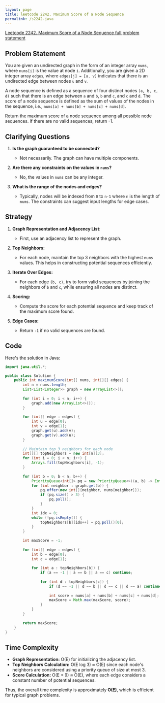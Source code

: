 ```yaml
---
layout: page
title: leetcode 2242. Maximum Score of a Node Sequence
permalink: /s2242-java
---
```

[Leetcode 2242. Maximum Score of a Node Sequence full problem statement](https://algoadvance.github.io/algoadvance/l2242)
## Problem Statement

You are given an undirected graph in the form of an integer array `nums`, where `nums[i]` is the value at node `i`. Additionally, you are given a 2D integer array `edges`, where `edges[j] = [u, v]` indicates that there is an undirected edge between nodes `u` and `v`.

A node sequence is defined as a sequence of four distinct nodes `(a, b, c, d)` such that there is an edge between `a` and `b`, `b` and `c`, and `c` and `d`. The score of a node sequence is defined as the sum of values of the nodes in the sequence, i.e., `nums[a] + nums[b] + nums[c] + nums[d]`.

Return the maximum score of a node sequence among all possible node sequences. If there are no valid sequences, return -1.

## Clarifying Questions

1. **Is the graph guaranteed to be connected?**
   - Not necessarily. The graph can have multiple components.
   
2. **Are there any constraints on the values in `nums`?**
   - No, the values in `nums` can be any integer.

3. **What is the range of the nodes and edges?**
   - Typically, nodes will be indexed from `0` to `n-1` where `n` is the length of `nums`. The constraints can suggest input lengths for edge cases.

## Strategy

1. **Graph Representation and Adjacency List:**
   - First, use an adjacency list to represent the graph.
   
2. **Top Neighbors:**
   - For each node, maintain the top 3 neighbors with the highest `nums` values. This helps in constructing potential sequences efficiently.
   
3. **Iterate Over Edges:**
   - For each edge `(b, c)`, try to form valid sequences by joining the neighbors of `b` and `c`, while ensuring all nodes are distinct.

4. **Scoring:**
   - Compute the score for each potential sequence and keep track of the maximum score found.

5. **Edge Cases:**
   - Return `-1` if no valid sequences are found.

## Code

Here's the solution in Java:

```java
import java.util.*;

public class Solution {
    public int maximumScore(int[] nums, int[][] edges) {
        int n = nums.length;
        List<List<Integer>> graph = new ArrayList<>();
        
        for (int i = 0; i < n; i++) {
            graph.add(new ArrayList<>());
        }
        
        for (int[] edge : edges) {
            int u = edge[0];
            int v = edge[1];
            graph.get(u).add(v);
            graph.get(v).add(u);
        }
        
        // Maintain top 3 neighbors for each node
        int[][] topNeighbors = new int[n][3];
        for (int i = 0; i < n; i++) {
            Arrays.fill(topNeighbors[i], -1);
        }
        
        for (int b = 0; b < n; b++) {
            PriorityQueue<int[]> pq = new PriorityQueue<>((a, b) -> Integer.compare(a[1], b[1]));
            for (int neighbor : graph.get(b)) {
                pq.offer(new int[]{neighbor, nums[neighbor]});
                if (pq.size() > 3) {
                    pq.poll();
                }
            }
            int idx = 0;
            while (!pq.isEmpty()) {
                topNeighbors[b][idx++] = pq.poll()[0];
            }
        }
        
        int maxScore = -1;
        
        for (int[] edge : edges) {
            int b = edge[0];
            int c = edge[1];
            
            for (int a : topNeighbors[b]) {
                if (a == -1 || a == b || a == c) continue;
                
                for (int d : topNeighbors[c]) {
                    if (d == -1 || d == b || d == c || d == a) continue;
                    
                    int score = nums[a] + nums[b] + nums[c] + nums[d];
                    maxScore = Math.max(maxScore, score);
                }
            }
        }
        
        return maxScore;
    }
}
```

## Time Complexity

- **Graph Representation:** O(E) for initializing the adjacency list.
- **Top Neighbors Calculation:** O(E log 3) ≈ O(E) since each node's neighbors are considered using a priority queue of size at most 3.
- **Score Calculation:** O(E * 9) ≈ O(E), where each edge considers a constant number of potential sequences.

Thus, the overall time complexity is approximately **O(E)**, which is efficient for typical graph problems.